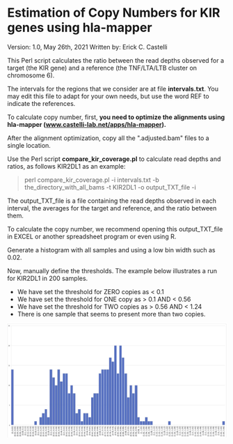 # Estimation of Copy Numbers for KIR genes using hla-mapper
Version: 1.0, May 26th, 2021
Written by: Erick C. Castelli

This Perl script calculates the ratio between the read depths observed for a target (the KIR gene) and a reference (the TNF/LTA/LTB cluster on chromosome 6).

The intervals for the regions that we consider are at file **intervals.txt**. You may edit this file to adapt for your own needs, but use the word REF to indicate the references.

To calculate copy number, first, **you need to optimize the alignments using hla-mapper (www.castelli-lab.net/apps/hla-mapper).**

After the alignment optimization, copy all the ".adjusted.bam" files to a single location.

Use the Perl script **compare_kir_coverage.pl** to calculate read depths and ratios, as follows KIR2DL1 as an example:

> perl compare_kir_coverage.pl -i intervals.txt -b the_directory_with_all_bams -t KIR2DL1 -o output_TXT_file -i

The output_TXT_file is a file containing the read depths observed in each interval, the averages for the target and reference, and the ratio between them.

To calculate the copy number, we recommend opening this output_TXT_file in EXCEL or another spreadsheet program or even using R.

Generate a histogram with all samples and using a low bin width such as 0.02. 

Now, manually define the thresholds. The example below illustrates a run for KIR2DL1 in 200 samples. 

- We have set the threshold for ZERO copies as < 0.1
- We have set the threshold for ONE copy as > 0.1 AND < 0.56
- We have set the threshold for TWO copies as > 0.56 AND < 1.24
- There is one sample that seems to present more than two copies.

![Alt text](KIR2DL1.jpg?raw=true "KIR2DL1 target/reference ratio histogram")


